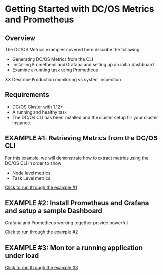 # Getting Started with DC/OS Metrics and Prometheus

## Overview
The DC/OS Metrics examples covered here describe the following:
* Generating DC/OS Metrics from the CLI
* Installing Prometheus and Grafana and setting up an initial dashboard
* Examine a running task using Prometheus

XX Describe Production monitoring vs system inspection

## Requirements
* DC/OS Cluster with 1.12+ 
* A running and healthy task
* The DC/OS CLI has been installed and the cluster setup for your cluster instance.

## EXAMPLE #1: Retrieving Metrics from the DC/OS CLI
For this example, we will demonstrate how to extract metrics using the DC/OS CLI in order to show
* Node level metrics
* Task Level metrics

[Click to run through the example #1](https://github.com/markfjohnson/dcos112-metrics/tree/master/dcos-metrics-cli)

## EXAMPLE #2: Install Prometheus and Grafana and setup a sample Dashboard
Grafana and Prometheus working together provide powerful 

[Click to run through the example #2](https://github.com/markfjohnson/dcos112-metrics/tree/master/Installation)

## EXAMPLE #3: Monitor a running application under load

[Click to run through the example #3](https://github.com/markfjohnson/dcos112-metrics/tree/master/weblogic-load-test)
